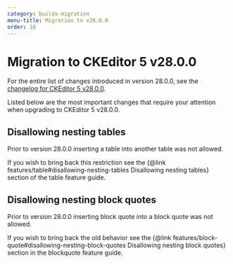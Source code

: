 ```yaml
---
category: builds-migration
menu-title: Migration to v28.0.0
order: 10
---
```


# Migration to CKEditor 5 v28.0.0

For the entire list of changes introduced in version 28.0.0, see the [changelog for CKEditor 5 v28.0.0](https://github.com/ckeditor/ckeditor5/blob/master/CHANGELOG.md#TODO).

Listed below are the most important changes that require your attention when upgrading to CKEditor 5 v28.0.0.

## Disallowing nesting tables

Prior to version 28.0.0 inserting a table into another table was not allowed.

If you wish to bring back this restriction see the {@link features/table#disallowing-nesting-tables Disallowing nesting tables} section of the table feature guide.

## Disallowing nesting block quotes

Prior to version 28.0.0 inserting block quote into a block quote was not allowed.

If you wish to bring back the old behavior see the {@link features/block-quote#disallowing-nesting-block-quotes Disallowing nesting block quotes} section in the blockquote feature guide.
